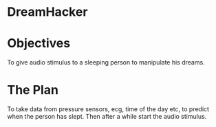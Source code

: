 # DreamHacker



# Objectives
To give audio stimulus to a sleeping person to manipulate his dreams.

# The Plan
To take data from pressure sensors, ecg, time of the day etc, to predict when the person has slept.
Then after a while start the audio stimulus.
